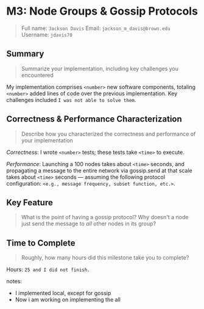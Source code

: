 # M3: Node Groups & Gossip Protocols
> Full name: `Jackson Davis`
> Email:  `jackson_m_davis@brown.edu`
> Username:  `jdavis70`

## Summary
> Summarize your implementation, including key challenges you encountered

My implementation comprises `<number>` new software components, totaling `<number>` added lines of code over the previous implementation. Key challenges included `I was not able to solve them`.

## Correctness & Performance Characterization
> Describe how you characterized the correctness and performance of your implementation

*Correctness*: I wrote `<number>` tests; these tests take `<time>` to execute. 

*Performance*: Launching a 100 nodes takes about `<time>` seconds, and propagating a message to the entire network via gossip.send at that scale takes about `<time>` seconds — assuming the following protocol configuration: `<e.g., message frequency, subset function, etc.>`.

## Key Feature
> What is the point of having a gossip protocol? Why doesn't a node just send the message to _all_ other nodes in its group?

## Time to Complete
> Roughly, how many hours did this milestone take you to complete?

Hours: `25 and I did not finish.`


notes:
- I implemented local, except for gossip
- Now i am working on implementing the all
